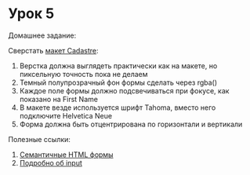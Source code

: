 # Урок 5

Домашнее задание:

Сверстать [макет Cadastre](/fe-html-05/homework5.psd):

1. Верстка должна выглядеть практически как на макете, но пиксельную точность пока не делаем
2. Темный полупрозрачный фон формы сделать через rgba()
3. Каждое поле формы должно подсвечиваться при фокусе, как показано на First Name
4. В макете везде используется шрифт Tahoma, вместо него подключите Helvetica Neue
5. Форма должна быть отцентрирована по горизонтали и вертикали

Полезные ссылки:

1. [Семантичные HTML формы](http://www.xiper.net/learn/tegofenshuj/semantic-html-forms.html)
2. [Подробно об input](http://www.xiper.net/manuals/html/tags/input.html)